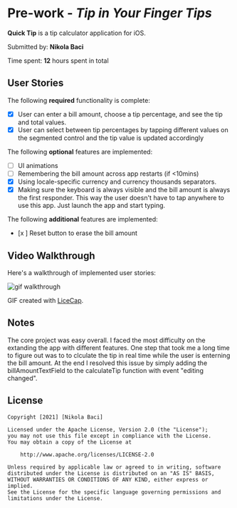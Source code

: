 # Pre-work - *Tip in Your  Finger Tips*

**Quick Tip** is a tip calculator application for iOS.

Submitted by: **Nikola Baci**

Time spent: **12** hours spent in total

## User Stories

The following **required** functionality is complete:

* [x] User can enter a bill amount, choose a tip percentage, and see the tip and total values.
* [x] User can select between tip percentages by tapping different values on the segmented control and the tip value is updated accordingly

The following **optional** features are implemented:

* [ ] UI animations
* [ ] Remembering the bill amount across app restarts (if <10mins)
* [x] Using locale-specific currency and currency thousands separators.
* [x] Making sure the keyboard is always visible and the bill amount is always the first responder. This way the user doesn't have to tap anywhere to use this app. Just launch the app and start typing.

The following **additional** features are implemented:

- [x ] Reset button to erase the bill amount

## Video Walkthrough

Here's a walkthrough of implemented user stories:

![gif walkthrough](nikola-quick-tip-calculator.gif)

GIF created with [LiceCap](http://www.cockos.com/licecap/).

## Notes

The core project was easy overall. I faced the most difficulty on the extanding the app with different features. One step that took me a long time to figure out was to to clculate the tip in real time while the user is enterning the bill amount. At the end I resolved this issue by simply adding the billAmountTextField to the calculateTip function with event "editing changed".


## License

    Copyright [2021] [Nikola Baci]

    Licensed under the Apache License, Version 2.0 (the "License");
    you may not use this file except in compliance with the License.
    You may obtain a copy of the License at

        http://www.apache.org/licenses/LICENSE-2.0

    Unless required by applicable law or agreed to in writing, software
    distributed under the License is distributed on an "AS IS" BASIS,
    WITHOUT WARRANTIES OR CONDITIONS OF ANY KIND, either express or implied.
    See the License for the specific language governing permissions and
    limitations under the License.
